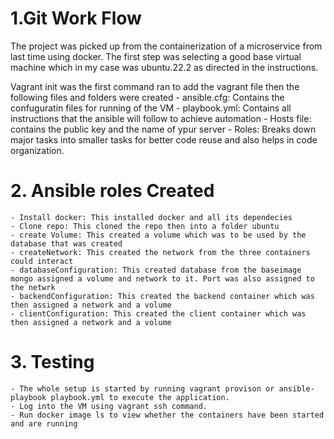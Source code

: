 # 1.Git Work Flow
The project was picked up from the containerization of a microservice from last time using docker. The first step was selecting a good base virtual machine which in my case was ubuntu.22.2 as directed in the instructions.

Vagrant init was the first command ran to add the vagrant file then the following files and folders were created
    - ansible.cfg: Contains the confuguratin files for running of the VM
    - playbook.yml: Contains all instructions that the ansible will follow to achieve automation
    - Hosts file: contains the public key and the name of ypur server
    - Roles: Breaks down major tasks into smaller tasks for better code reuse and also helps in code organization.


# 2. Ansible roles Created 
    - Install docker: This installed docker and all its dependecies
    - Clone repo: This cloned the repo then into a folder ubuntu 
    - create Volume: This created a volume which was to be used by the database that was created
    - createNetwork: This created the network from the three containers could interact
    - databaseConfiguration: This created database from the baseimage mongo assigned a volume and network to it. Port was also assigned to the netwrk
    - backendConfiguration: This created the backend container which was then assigned a network and a volume
    - clientConfiguration: This created the client container which was then assigned a network and a volume

# 3. Testing 
    - The whole setup is started by running vagrant provison or ansible-playbook playbook.yml to execute the application.
    - Log into the VM using vagrant ssh command.
    - Run docker image ls to view whether the containers have been started and are running
